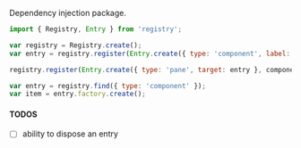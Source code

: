 Dependency injection package.

```javascript
import { Registry, Entry } from 'registry';

var registry = Registry.create();
var entry = registry.register(Entry.create({ type: 'component', label: 'My component label' }, componentFactory));

registry.register(Entry.create({ type: 'pane', target: entry }, componentEditorFactory));

var entry = registry.find({ type: 'component' });
var item = entry.factory.create();
```


#### TODOS

- [ ] ability to dispose an entry
